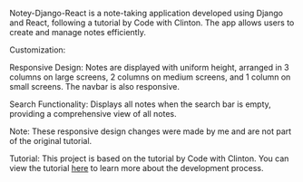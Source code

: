 Notey-Django-React is a note-taking application developed using Django and React, following a tutorial by Code with Clinton. The app allows users to create and manage notes efficiently.

Customization:

Responsive Design: Notes are displayed with uniform height, arranged in 3 columns on large screens, 2 columns on medium screens, and 1 column on small screens. The navbar is also responsive.

Search Functionality: Displays all notes when the search bar is empty, providing a comprehensive view of all notes.

Note: These responsive design changes were made by me and are not part of the original tutorial.

Tutorial: This project is based on the tutorial by Code with Clinton. You can view the tutorial [here](https://www.youtube.com/watch?v=fHc9AfHllwc) to learn more about the development process.
